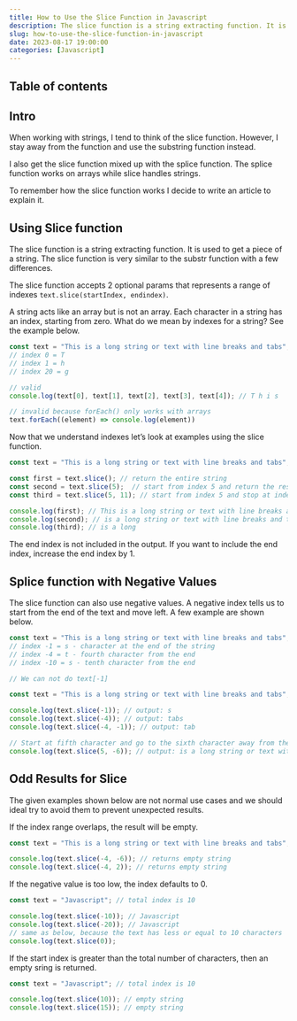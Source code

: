 ```yaml
---
title: How to Use the Slice Function in Javascript
description: The slice function is a string extracting function. It is used to get a piece of a string. The slice function is very similar to the substr function with a few differences.
slug: how-to-use-the-slice-function-in-javascript
date: 2023-08-17 19:00:00
categories: [Javascript]
---
```


## Table of contents

## Intro

When working with strings, I tend to think of the slice function. However, I  stay away from the function and use the substring function instead.

I also get the slice function mixed up with the splice function. The splice function works on arrays while slice handles strings.

To remember how the  slice function works I decide to write an article to explain it.

## Using Slice function

The slice function is a string extracting function. It is used to get a piece of a string. The slice function is very similar to the substr function with a few differences.

The slice function accepts 2 optional params that represents a range of indexes `text.slice(startIndex, endindex)`.

A string acts like an array but is not an array. Each character in a string has an index, starting from zero. What do we mean by indexes for a string? See the example below.

```js
const text = "This is a long string or text with line breaks and tabs";
// index 0 = T
// index 1 = h
// index 20 = g

// valid
console.log(text[0], text[1], text[2], text[3], text[4]); // T h i s

// invalid because forEach() only works with arrays 
text.forEach((element) => console.log(element))
```

Now that we understand indexes let’s look at examples using the slice function.

```js
const text = "This is a long string or text with line breaks and tabs";

const first = text.slice(); // return the entire string
const second = text.slice(5);  // start from index 5 and return the rest
const third = text.slice(5, 11); // start from index 5 and stop at index 10

console.log(first); // This is a long string or text with line breaks and tabs
console.log(second); // is a long string or text with line breaks and tabs
console.log(third); // is a long
```


<div class="react-note-block" data-title="Note">

  The end index is not included in the output. If you want to include the end index, increase the end index by 1.
  
</div>

## Splice function with Negative Values

The slice function can also use negative values. A negative index tells us to start from the end of the text and move left. A few example are shown below.

```js
const text = "This is a long string or text with line breaks and tabs";
// index -1 = s - character at the end of the string
// index -4 = t - fourth character from the end 
// index -10 = s - tenth character from the end

// We can not do text[-1]
```

```js
const text = "This is a long string or text with line breaks and tabs";

console.log(text.slice(-1)); // output: s
console.log(text.slice(-4)); // output: tabs
console.log(text.slice(-4, -1)); // output: tab

// Start at fifth character and go to the sixth character away from the end
console.log(text.slice(5, -6)); // output: is a long string or text with line breaks an
```

## Odd Results for Slice

The given examples shown below are not normal use cases and we should ideal try to avoid them to prevent unexpected results.

If the index range overlaps, the result will be empty.

```js
const text = "This is a long string or text with line breaks and tabs";

console.log(text.slice(-4, -6)); // returns empty string
console.log(text.slice(-4, 2)); // returns empty string
```

If the negative value is too low, the index defaults to 0.

```js
const text = "Javascript"; // total index is 10 

console.log(text.slice(-10)); // Javascript
console.log(text.slice(-20)); // Javascript
// same as below, because the text has less or equal to 10 characters
console.log(text.slice(0));
```

If the start index is greater than the total number of characters, then an empty sring is returned.

```js
const text = "Javascript"; // total index is 10 

console.log(text.slice(10)); // empty string
console.log(text.slice(15)); // empty string
```